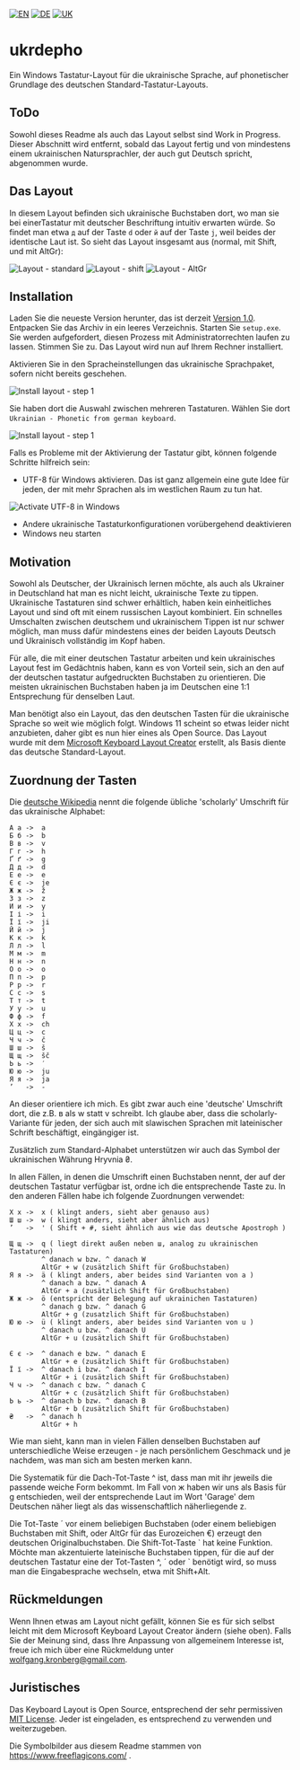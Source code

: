 [![EN](readme-files/united_kingdom_home_icon_64.png)](README.md)
[![DE](readme-files/germany_home_icon_64.png)](README-DE.md)
[![UK](readme-files/ukraine_home_icon_64.png)](README-UK.md)

# ukrdepho
Ein Windows Tastatur-Layout für die ukrainische Sprache, 
auf phonetischer Grundlage des deutschen Standard-Tastatur-Layouts.

## ToDo

Sowohl dieses Readme als auch das Layout selbst sind
Work in Progress. Dieser Abschnitt wird entfernt, sobald das
Layout fertig und von mindestens einem ukrainischen Natursprachler,
der auch gut Deutsch spricht, abgenommen wurde.

## Das Layout

In diesem Layout befinden sich ukrainische Buchstaben dort, wo man
sie bei einerTastatur mit deutscher Beschriftung intuitiv erwarten
würde. So findet man etwa `д` auf der Taste `d` oder `й` auf der
Taste `j`, weil beides der identische Laut ist. So sieht das Layout
insgesamt aus (normal, mit Shift, und mit AltGr):

![Layout - standard](readme-files/layout-standard.png)
![Layout - shift](readme-files/layout-shift.png)
![Layout - AltGr](readme-files/layout-altgr.png)


## Installation

Laden Sie die neueste Version herunter, das ist derzeit
[Version 1.0](releases/ukrdepho-1.0.zip). Entpacken Sie das Archiv
in ein leeres Verzeichnis. Starten Sie `setup.exe`. Sie werden
aufgefordert, diesen Prozess mit Administratorrechten laufen zu lassen.
Stimmen Sie zu. Das Layout wird nun auf Ihrem Rechner installiert.

Aktivieren Sie in den Spracheinstellungen das ukrainische Sprachpaket,
sofern nicht bereits geschehen.

![Install layout - step 1](readme-files/choose-layout-1.png)

Sie haben dort die Auswahl zwischen
mehreren Tastaturen. Wählen Sie dort
`Ukrainian - Phonetic from german keyboard`.

![Install layout - step 1](readme-files/choose-layout-2.png)

Falls es Probleme mit der Aktivierung der Tastatur gibt, können folgende
Schritte hilfreich sein:

* UTF-8 für Windows aktivieren. Das ist ganz allgemein eine gute Idee
  für jeden, der mit mehr Sprachen als im westlichen Raum zu tun hat.

![Activate UTF-8 in Windows](readme-files/windows-utf-8.png)

* Andere ukrainische Tastaturkonfigurationen vorübergehend deaktivieren
* Windows neu starten

## Motivation

Sowohl als Deutscher, der Ukrainisch lernen möchte, als auch als
Ukrainer in Deutschland hat man es nicht leicht, ukrainische Texte
zu tippen. Ukrainische Tastaturen sind schwer erhältlich, haben kein
einheitliches Layout und sind oft mit einem russischen Layout
kombiniert. Ein schnelles Umschalten zwischen deutschem und
ukrainischem Tippen ist nur schwer möglich, man muss dafür mindestens
eines der beiden Layouts Deutsch und Ukrainisch vollständig im Kopf
haben.

Für alle, die mit einer deutschen Tastatur arbeiten und kein
ukrainisches Layout fest im Gedächtnis haben, kann es von Vorteil
sein, sich an den auf der deutschen tastatur aufgedruckten Buchstaben
zu orientieren. Die meisten ukrainischen Buchstaben haben ja im
Deutschen eine 1:1 Entsprechung für denselben Laut.

Man benötigt also ein Layout, das den deutschen Tasten für die
ukrainische Sprache so weit wie möglich folgt. Windows 11 scheint
so etwas leider nicht anzubieten, daher gibt es nun hier eines als
Open Source. Das Layout wurde mit dem
[Microsoft Keyboard Layout Creator](https://www.microsoft.com/en-us/download/details.aspx?id=102134)
erstellt, als Basis diente das deutsche Standard-Layout.

## Zuordnung der Tasten

Die [deutsche Wikipedia](https://de.wikipedia.org/wiki/Umschrift_des_ukrainischen_kyrillischen_Alphabets#Tabellen_zu_den_verschiedenen_Umschrift-_und_Romanisierungsvarianten)
nennt die folgende übliche 'scholarly' Umschrift 
für das ukrainische Alphabet:

```
А а	->	a
Б б	->	b
В в	->	v
Г г	->	h
Ґ ґ	->	g
Д д	->	d
Е е	->	e
Є є	->	je
Ж ж	->	ž
З з	->	z
И и	->	y
І і	->	i
Ї ї	->	ji
Й й	->	j
К к	->	k
Л л	->	l
М м	->	m
Н н	->	n
О о	->	o
П п	->	p
Р р	->	r
С с	->	s
Т т	->	t
У у	->	u
Ф ф	->	f
Х х	->	ch
Ц ц	->	c
Ч ч	->	č
Ш ш	->	š
Щ щ	->	šč
Ь ь	->	′
Ю ю	->	ju
Я я	->	ja
’	->	-
```

An dieser orientiere ich mich. Es gibt zwar auch eine 'deutsche'
Umschrift dort, die z.B. в als w statt v schreibt. Ich glaube aber,
dass die scholarly-Variante für jeden, der sich auch mit slawischen
Sprachen mit lateinischer Schrift beschäftigt, eingängiger ist.

Zusätzlich zum Standard-Alphabet unterstützen wir auch das Symbol
der ukrainischen Währung Hryvnia ₴.

In allen Fällen, in denen die Umschrift einen Buchstaben nennt,
der auf der deutschen Tastatur verfügbar ist, ordne ich die
entsprechende Taste zu. In den anderen Fällen habe ich folgende
Zuordnungen verwendet:

```
Х х	->	x ( klingt anders, sieht aber genauso aus)
Ш ш	->	w ( klingt anders, sieht aber ähnlich aus)
’	->	' ( Shift + #, sieht ähnlich aus wie das deutsche Apostroph )

Щ щ	->	q ( liegt direkt außen neben ш, analog zu ukrainischen Tastaturen)
		^ danach w bzw. ^ danach W
		AltGr + w (zusätzlich Shift für Großbuchstaben)
Я я	->	ä ( klingt anders, aber beides sind Varianten von a )
		^ danach a bzw. ^ danach A
		AltGr + a (zusätzlich Shift für Großbuchstaben)
Ж ж	->	ö (entspricht der Belegung auf ukrainichen Tastaturen)
		^ danach g bzw. ^ danach G
		AltGr + g (zusatzlich Shift für Großbuchstaben)
Ю ю	->	ü ( klingt anders, aber beides sind Varianten von u )
		^ danach u bzw. ^ danach U
		AltGr + u (zusätzlich Shift für Großbuchstaben)

Є є	->	^ danach e bzw. ^ danach E
		AltGr + e (zusätzlich Shift für Großbuchstaben)
Ї ї	->	^ danach i bzw. ^ danach I
		AltGr + i (zusätzlich Shift für Großbuchstaben)
Ч ч	->	^ danach c bzw. ^ danach C
		AltGr + c (zusätzlich Shift für Großbuchstaben)
Ь ь	->	^ danach b bzw. ^ danach B
		AltGr + b (zusätzlich Shift für Großbuchstaben)
₴	->	^ danach h
		AltGr + h
```

Wie man sieht, kann man in vielen Fällen denselben Buchstaben auf
unterschiedliche Weise erzeugen - je nach persönlichem Geschmack
und je nachdem, was man sich am besten merken kann.

Die Systematik
für die Dach-Tot-Taste ^ ist, dass man mit ihr jeweils die passende
weiche Form bekommt. Im Fall von ж haben wir uns als Basis für g
entschieden, weil der entsprechende Laut im Wort 'Garage' dem
Deutschen näher liegt als das wissenschaftlich näherliegende z.

Die Tot-Taste ´ vor einem beliebigen Buchstaben (oder einem beliebigen
Buchstaben mit Shift, oder AltGr für das Eurozeichen €) 
erzeugt den deutschen Originalbuchstaben. Die Shift-Tot-Taste \` 
hat keine Funktion. Möchte man akzentuierte lateinische Buchstaben 
tippen, für die auf der deutschen Tastatur eine der Tot-Tasten ^, ´
oder \` benötigt wird, so muss man die Eingabesprache wechseln, 
etwa mit Shift+Alt.

## Rückmeldungen

Wenn Ihnen etwas am Layout nicht gefällt, können Sie es für sich selbst
leicht mit dem Microsoft Keyboard Layout Creator ändern (siehe oben).
Falls Sie der Meinung sind, dass Ihre Anpassung von allgemeinem
Interesse ist, freue ich mich über eine Rückmeldung unter
wolfgang.kronberg@gmail.com.

## Juristisches

Das Keyboard Layout is Open Source, entsprechend der sehr permissiven
[MIT License](LICENSE). Jeder ist eingeladen, es entsprechend zu
verwenden und weiterzugeben.

Die Symbolbilder aus diesem Readme stammen von
https://www.freeflagicons.com/ .
